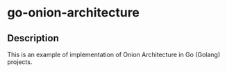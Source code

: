 # go-onion-architecture

## Description

This is an example of implementation of Onion Architecture in Go (Golang) projects.
